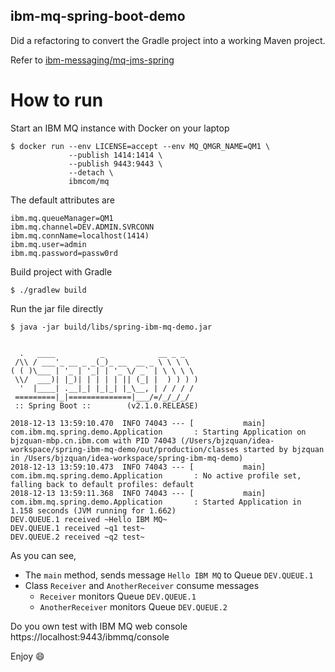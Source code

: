 ibm-mq-spring-boot-demo
----

Did a refactoring to convert the Gradle project into a working Maven project.

Refer to [ibm-messaging/mq-jms-spring](https://github.com/ibm-messaging/mq-jms-spring)

# How to run

Start an IBM MQ instance with Docker on your laptop

```
$ docker run --env LICENSE=accept --env MQ_QMGR_NAME=QM1 \
             --publish 1414:1414 \
             --publish 9443:9443 \
             --detach \
             ibmcom/mq
```

The default attributes are

```
ibm.mq.queueManager=QM1
ibm.mq.channel=DEV.ADMIN.SVRCONN
ibm.mq.connName=localhost(1414)
ibm.mq.user=admin
ibm.mq.password=passw0rd
```

Build project with Gradle

```
$ ./gradlew build
```

Run the jar file directly

```
$ java -jar build/libs/spring-ibm-mq-demo.jar


  .   ____          _            __ _ _
 /\\ / ___'_ __ _ _(_)_ __  __ _ \ \ \ \
( ( )\___ | '_ | '_| | '_ \/ _` | \ \ \ \
 \\/  ___)| |_)| | | | | || (_| |  ) ) ) )
  '  |____| .__|_| |_|_| |_\__, | / / / /
 =========|_|==============|___/=/_/_/_/
 :: Spring Boot ::        (v2.1.0.RELEASE)

2018-12-13 13:59:10.470  INFO 74043 --- [           main] com.ibm.mq.spring.demo.Application       : Starting Application on bjzquan-mbp.cn.ibm.com with PID 74043 (/Users/bjzquan/idea-workspace/spring-ibm-mq-demo/out/production/classes started by bjzquan in /Users/bjzquan/idea-workspace/spring-ibm-mq-demo)
2018-12-13 13:59:10.473  INFO 74043 --- [           main] com.ibm.mq.spring.demo.Application       : No active profile set, falling back to default profiles: default
2018-12-13 13:59:11.368  INFO 74043 --- [           main] com.ibm.mq.spring.demo.Application       : Started Application in 1.158 seconds (JVM running for 1.662)
DEV.QUEUE.1 received ~Hello IBM MQ~
DEV.QUEUE.1 received ~q1 test~
DEV.QUEUE.2 received ~q2 test~
```

As you can see,

- The `main` method, sends message `Hello IBM MQ` to Queue `DEV.QUEUE.1`
- Class `Receiver` and `AnotherReceiver` consume messages
  - `Receiver` monitors Queue `DEV.QUEUE.1`
  - `AnotherReceiver` monitors Queue `DEV.QUEUE.2`

Do you own test with IBM MQ web console https://localhost:9443/ibmmq/console

Enjoy :smile:



